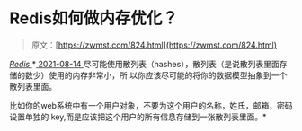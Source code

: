 <!--yml
category: 未分类
date: 0001-01-01 00:00:00
--->

# Redis如何做内存优化？

> 原文：[https://zwmst.com/824.html](https://zwmst.com/824.html)

   [ *Redis* ](https://zwmst.com/redis)*[ <time datetime="2021-08-14T08:13:56+08:00"> 2021-08-14 </time> ](https://zwmst.com/824.html)  尽可能使用散列表（hashes），散列表（是说散列表里面存储的数少）使用的内存非常小，所 以你应该尽可能的将你的数据模型抽象到一个散列表里面。

比如你的web系统中有一个用户对象，不要为这个用户的名称，姓氏，邮箱，密码设置单独的 key,而是应该把这个用户的所有信息存储到一张散列表里面。*